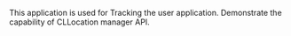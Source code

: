 This application is used for Tracking the user application. Demonstrate the capability of CLLocation manager API.